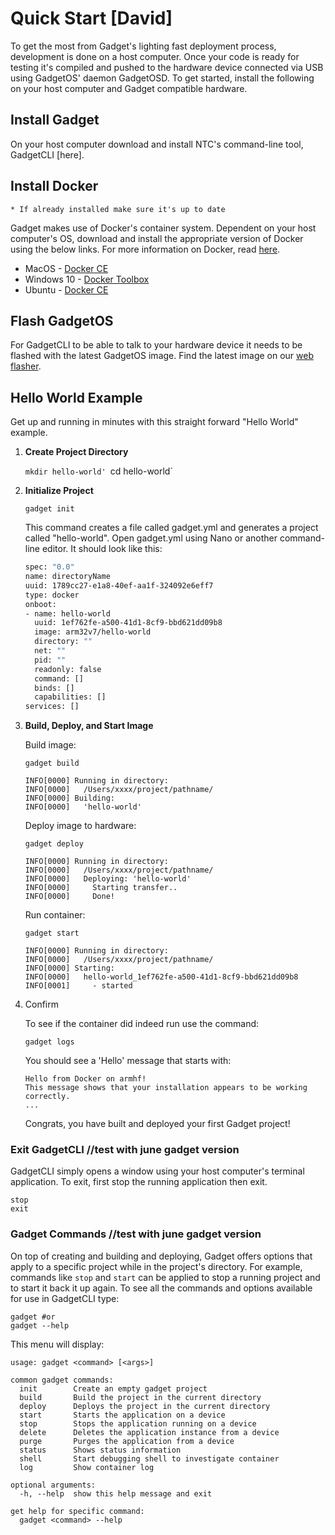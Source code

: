 # Quick Start [David]

To get the most from Gadget's lighting fast deployment process, development is done on a host computer. Once your code is ready for testing it's compiled and pushed to the hardware device connected via USB using GadgetOS' daemon GadgetOSD. To get started, install the following on your host computer and Gadget compatible hardware. 

## Install Gadget

On your host computer download and install NTC's command-line tool, GadgetCLI [here]. 

## Install Docker

	* If already installed make sure it's up to date

Gadget makes use of Docker's container system. Dependent on your host computer's OS, download and install the appropriate version of Docker using the below links. For more information on Docker, read [here](https://www.docker.com/).

* MacOS - [Docker CE](https://store.docker.com/editions/community/docker-ce-desktop-mac?tab=description)
* Windows 10 - [Docker Toolbox](https://www.docker.com/products/docker-toolbox)
* Ubuntu - [Docker CE](https://store.docker.com/editions/community/docker-ce-server-ubuntu?tab=description)

## Flash GadgetOS 

For GadgetCLI to be able to talk to your hardware device it needs to be flashed with the latest GadgetOS image. Find the latest image on our [web flasher](flash.getchip.com/pro). 

## Hello World Example

Get up and running in minutes with this straight forward "Hello World" example.

1. **Create Project Directory**

	`mkdir hello-world'
	`cd hello-world`
	
2. **Initialize Project**

	`gadget init`
	
	This command creates a file called gadget.yml and generates a project called "hello-world". Open gadget.yml using Nano or another command-line editor. It should look like this:
	
	```bash
	spec: "0.0"
	name: directoryName
	uuid: 1789cc27-e1a8-40ef-aa1f-324092e6eff7
	type: docker
	onboot:
	- name: hello-world
  	  uuid: 1ef762fe-a500-41d1-8cf9-bbd621dd09b8
  	  image: arm32v7/hello-world
  	  directory: ""
  	  net: ""
  	  pid: ""
  	  readonly: false
  	  command: []
      binds: []
      capabilities: []
	services: []
	```
	
3. **Build, Deploy, and Start Image**

	Build image:
	
	`gadget build`
	
	```
	INFO[0000] Running in directory:                        
	INFO[0000]   /Users/xxxx/project/pathname/
	INFO[0000] Building:                                    
	INFO[0000]   'hello-world'
	```
	
	Deploy image to hardware:
	
	`gadget deploy`
	
	```
	INFO[0000] Running in directory:                        
	INFO[0000]   /Users/xxxx/project/pathname/ 
	INFO[0000]   Deploying: 'hello-world'                   
	INFO[0000]     Starting transfer..                      
	INFO[0000]     Done!  
	```
	
	Run container: 
	
	`gadget start`
	
	```
	INFO[0000] Running in directory:                        
	INFO[0000]   /Users/xxxx/project/pathname/ 
	INFO[0000] Starting:                                    
	INFO[0000]   hello-world_1ef762fe-a500-41d1-8cf9-bbd621dd09b8 
	INFO[0001]     - started 
	```

4. Confirm 

	To see if the container did indeed run use the command:
	
	`gadget logs`
	
	You should see a 'Hello' message that starts with:
	
	```
	Hello from Docker on armhf!
	This message shows that your installation appears to be working correctly.
	...
	```
	
	Congrats, you have built and deployed your first Gadget project!

### Exit GadgetCLI //test with june gadget version

GadgetCLI simply opens a window using your host computer's terminal application. To exit, first stop the running application then exit. 

```shell
stop
exit 
```

### Gadget Commands  //test with june gadget version


On top of creating and building and deploying, Gadget offers options that apply to a specific project while in the project's directory. For example, commands like `stop` and `start` can be applied to stop a running project and to start it back it up again. To see all the commands and options available for use in GadgetCLI type:

```shell
gadget #or 
gadget --help
```

This menu will display:

```shell
usage: gadget <command> [<args>]

common gadget commands: 
  init        Create an empty gadget project 
  build       Build the project in the current directory
  deploy      Deploys the project in the current directory
  start       Starts the application on a device
  stop        Stops the application running on a device
  delete      Deletes the application instance from a device
  purge       Purges the application from a device
  status      Shows status information
  shell       Start debugging shell to investigate container
  log         Show container log

optional arguments:
  -h, --help  show this help message and exit

get help for specific command:
  gadget <command> --help
```
